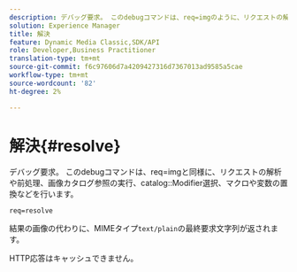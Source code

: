 ```yaml
---
description: デバッグ要求。 このdebugコマンドは、req=imgのように、リクエストの解析と前処理、画像カタログ参照の実行、カタログ修飾子の選択、マクロや変数の置換などを行います。
solution: Experience Manager
title: 解決
feature: Dynamic Media Classic,SDK/API
role: Developer,Business Practitioner
translation-type: tm+mt
source-git-commit: f6c97606d7a4209427316d7367013ad9585a5cae
workflow-type: tm+mt
source-wordcount: '82'
ht-degree: 2%

---
```



# 解決{#resolve}

デバッグ要求。 このdebugコマンドは、req=imgと同様に、リクエストの解析や前処理、画像カタログ参照の実行、catalog::Modifier選択、マクロや変数の置換などを行います。

`req=resolve`

結果の画像の代わりに、MIMEタイプ`text/plain`の最終要求文字列が返されます。

HTTP応答はキャッシュできません。
